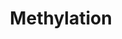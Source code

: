 ---
annotations:
- id: PW:0000432
  parent: regulatory pathway
  type: Pathway Ontology
  value: protein modification pathway
authors:
- MaintBot
- Ddigles
citedin:
- link: PMC5075206
description: ''
last-edited: 2019-09-17
organisms:
- Mus musculus
redirect_from:
- /index.php/Pathway:WP1247
- /instance/WP1247
- /instance/WP1247_rr106838
revision: r106838
schema-jsonld:
- '@context': https://schema.org/
  '@id': https://wikipathways.github.io/pathways/WP1247.html
  '@type': Dataset
  creator:
    '@type': Organization
    name: WikiPathways
  description: ''
  keywords:
  - ATP
  - Comt1
  - Hnmt
  - Inmt
  - L-Methionine
  - Mat1a
  - Mat2a
  - Mat2b
  - Nnmt
  - Phosphate
  - Pnmt
  - S-Adenosylhomocysteine
  - S-Adenosylmethionine
  - Tpmt
  license: CC0
  name: Methylation
seo: CreativeWork
title: Methylation
wpid: WP1247
---